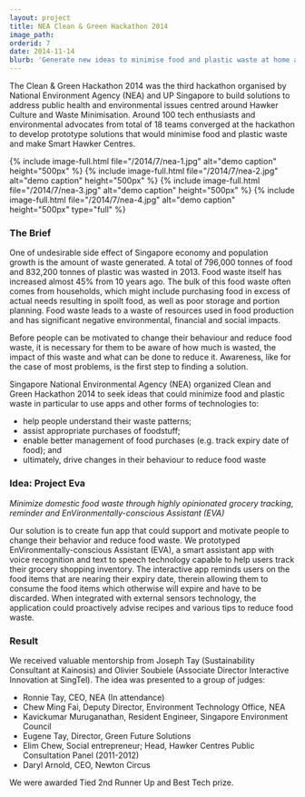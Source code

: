```yaml
---
layout: project
title: NEA Clean & Green Hackathon 2014
image_path: 
orderid: 7
date: 2014-11-14
blurb: 'Generate new ideas to minimise food and plastic waste at home and to make our hawker centres "smarter".'
---
```

The Clean & Green Hackathon 2014 was the third hackathon organised by National Environment Agency (NEA) and UP Singapore to build solutions to address public health and environmental issues centred around Hawker Culture and Waste Minimisation. Around 100 tech enthusiasts and environmental advocates from total of 18 teams converged at the hackathon to develop prototype solutions that would minimise food and plastic waste and make Smart Hawker Centres.
<!--more-->
{% include image-full.html file="/2014/7/nea-1.jpg" alt="demo caption" height="500px"  %}
{% include image-full.html file="/2014/7/nea-2.jpg" alt="demo caption" height="500px"  %}
{% include image-full.html file="/2014/7/nea-3.jpg" alt="demo caption" height="500px"  %}
{% include image-full.html file="/2014/7/nea-4.jpg" alt="demo caption" height="500px" type="full"  %}
### The Brief
One of undesirable side effect of Singapore economy and population growth is the amount of waste generated. A total of 796,000 tonnes of food and 832,200 tonnes of plastic was wasted in 2013. Food waste itself has increased almost 45% from 10 years ago. The bulk of this food waste often comes from households, which might include purchasing food in excess of actual needs resulting in spoilt food, as well as poor storage and portion planning. Food waste leads to a waste of resources used in food production and has significant negative environmental, financial and social impacts. 

Before people can be motivated to change their behaviour and reduce food waste, it is necessary for them to be aware of how much is wasted, the impact of this waste and what can be done to reduce it. Awareness, like for the case of most problems, is the first step to finding a solution.

Singapore National Environmental Agency (NEA) organized Clean and Green Hackathon 2014 to seek ideas that could minimize food and plastic waste in particular to use apps and other forms of technologies to:

  * help people understand their waste patterns;
  * assist appropriate purchases of foodstuff;
  * enable better management of food purchases (e.g. track expiry date of food); and
  * ultimately, drive changes in their behaviour to reduce food waste



### Idea: Project Eva

*Minimize domestic food waste through highly opinionated grocery tracking, reminder and EnVironmentally-conscious Assistant (EVA)* 

Our solution is to create fun app that could support and motivate people to change their behavior and reduce food waste. We prototyped EnVironmentally-conscious Assistant (EVA), a smart assistant app with voice recognition and text to speech technology capable to help users track their grocery shopping inventory. The interactive app reminds users on the food items that are nearing their expiry date, therein allowing them to consume the food items which otherwise will expire and have to be discarded. When integrated with external sensors technology, the application could proactively advise recipes and various tips to reduce food waste.

### Result
We received valuable mentorship from Joseph Tay (Sustainability Consultant at Kainosis) and Olivier Soubiele (Associate Director Interactive Innovation at SingTel). The idea was presented to a group of judges:

  * Ronnie Tay, CEO, NEA (In attendance)
  * Chew Ming Fai, Deputy Director, Environment Technology Office, NEA
  * Kavickumar Muruganathan, Resident Engineer, Singapore Environment Council
  * Eugene Tay, Director, Green Future Solutions
  * Elim Chew, Social entrepreneur; Head, Hawker Centres Public Consultation Panel (2011-2012)
  * Daryl Arnold, CEO, Newton Circus

We were awarded Tied 2nd Runner Up and Best Tech prize.


